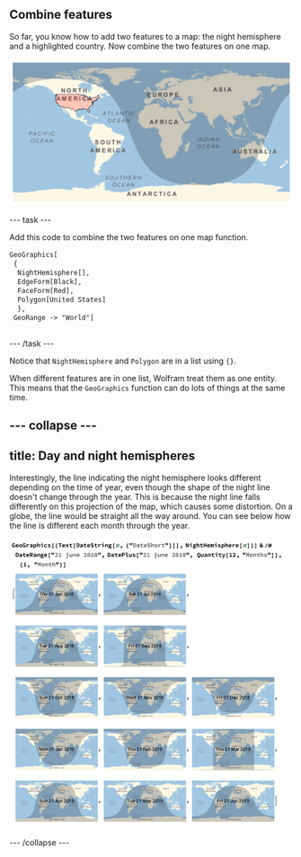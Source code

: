 ## Combine features

So far, you know how to add two features to a map: the night hemisphere and a highlighted country. Now combine the two features on one map.

![PoLygon and NightTerminator](images/CombiningFeatures.png)

--- task --- 

Add this code to combine the two features on one map function.

```
GeoGraphics[
 {
  NightHemisphere[],
  EdgeForm[Black],
  FaceForm[Red],
  Polygon[United States]
  },
 GeoRange -> "World"]
 
 ```
 --- /task --- 
 
Notice that `NightHemisphere` and `Polygon` are in a list using `{}`.

When different features are in one list, Wolfram treat them as one entity. This means that the `GeoGraphics` function can do lots of things at the same time.

--- collapse ---
---
title: Day and night hemispheres
---

Interestingly, the line indicating the night hemisphere looks different depending on the time of year, even though the shape of the night line doesn't change through the year. This is because the night line falls differently on this projection of the map, which causes some distortion. On a globe, the line would be straight all the way around. You can see below how the line is different each month through the year.


![Difference in DayNight Terminator](images/Months.png)
  
--- /collapse ---
